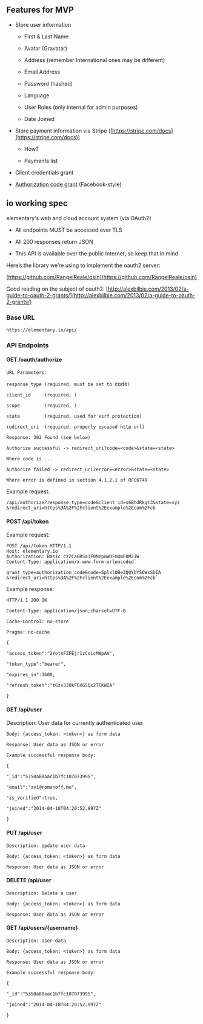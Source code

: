 ## Features for MVP

* Store user information

	* First & Last Name

	* Avatar (Gravatar)

	* Address (remember International ones may be different)

	* Email Address

	* Password (hashed)

	* Language

	* User Roles (only internal for admin purposes)

	* Date Joined

* Store payment information via Stripe ([https://stripe.com/docs](https://stripe.com/docs))

    * How?

    * Payments list

* Client credentials grant

* [Authorization code grant](http://tools.ietf.org/html/rfc6749#section-4.1) (Facebook-style)

## io working spec

elementary's web and cloud account system (via OAuth2)

* All endpoints MUST be accessed over TLS

* All 200 responses return JSON

* This API is available over the public Internet, so keep that in mind

Here’s the library we’re using to implement the oauth2 server:

[https://github.com/RangelReale/osin](https://github.com/RangelReale/osin)

Good reading on the subject of oauth2:
[http://alexbilbie.com/2013/02/a-guide-to-oauth-2-grants/](http://alexbilbie.com/2013/02/a-guide-to-oauth-2-grants/)

### Base URL

`https://elementary.io/api/`

### API Endpoints

#### GET /oauth/authorize

`URL Parameters:`

`response_type (required, must be set to `code`)`

`client_id     (required, )`

`scope         (required, )`

`state         (required, used for xsrf protection)`

`redirect_uri  (required, properly escaped http url)`

`Response: 302 Found (see below)`

`Authorize successful -> redirect_uri?code=<code>&state=<state>`

`Where code is ...`

`Authorize failed -> redirect_uri?error=<error>&state=<state>`

`Where error is defined in section 4.1.2.1 of RFC6749`

Example request:

`/api/authorize?response_type=code&client_id=s6BhdRkqt3&state=xyz
        &redirect_uri=https%3A%2F%2Fclient%2Eexample%2Ecom%2Fcb`

#### POST /api/token

Example request:

	POST /api/token HTTP/1.1
	Host: elementary.io
	Authorization: Basic czZCaGRSa3F0MzpnWDFmQmF0M2JW
	Content-Type: application/x-www-form-urlencoded`

	grant_type=authorization_code&code=SplxlOBeZQQYbYS6WxSbIA
	&redirect_uri=https%3A%2F%2Fclient%2Eexample%2Ecom%2Fcb`

Example response:

	HTTP/1.1 200 OK

	Content-Type: application/json;charset=UTF-8

	Cache-Control: no-store

	Pragma: no-cache

	{

	"access_token":"2YotnFZFEjr1zCsicMWpAA",

	"token_type":"bearer",

	"expires_in":3600,

	"refresh_token":"tGzv3JOkF0XG5Qx2TlKWIA"

	}

#### GET /api/user

Description: User data for currently authenticated user

`Body: {access_token: <token>} as form data`

`Response: User data as JSON or error`

`Example successful response body:`

`{`

`"_id":"5350a88aac1b7fc107073995",`

`"email":"avi@romanoff.me",`

`"is_verified":true,`

`"joined":"2014-04-18T04:20:52.997Z"`

`}`

#### PUT /api/user

`Description: Update user data`

`Body: {access_token: <token>} as form data`

`Response: User data as JSON or error`

#### DELETE /api/user

`Description: Delete a user`

`Body: {access_token: <token>} as form data`

`Response: User data as JSON or error`

#### GET /api/users/{username}

`Description: User data`

`Body: {access_token: <token>} as form data`

`Response: User data as JSON or error`

`Example successful response body:`

`{`

`"_id":"5350a88aac1b7fc107073995",`

`"joined":"2014-04-18T04:20:52.997Z"`

`}`
